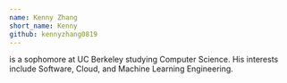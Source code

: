 ```yaml
---
name: Kenny Zhang
short_name: Kenny
github: kennyzhang0819
---
```


**<Kenny>** is a sophomore at UC Berkeley studying Computer Science. His interests include Software, Cloud, and Machine Learning Engineering.

